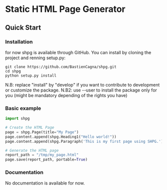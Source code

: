 # Static HTML Page Generator

## Quick Start
### Installation
for now shpg is available through GitHub. You can install by cloning the project and renning setup.py:
```shell
git clone https://github.com/BastienCagna/shpg.git
cd shpg
python setup.py install
```
N.B: replace "install" by "develop" if you want to contribute to development or customize the package.
N.B2: use --user to install the package only for you (might be mandatory depending of the rights you have)

### Basic example
```python
import shpg

# Create the HTML Page
page = shpg.Page(title="My Page")
page.content.append(shpg.Heading1("Hello world!"))
page.content.append(shpg.Paragraph('This is my first page using SHPG.'))

# Generate the HTML page
report_path = "/tmp/my_page.html"
page.save(report_path, portable=True)
```

### Documentation
No documentation is available for now.
